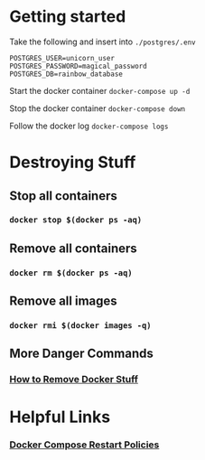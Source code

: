 # Getting started

Take the following and insert into `./postgres/.env`

```
POSTGRES_USER=unicorn_user
POSTGRES_PASSWORD=magical_password
POSTGRES_DB=rainbow_database
```

Start the docker container
`docker-compose up -d`

Stop the docker container 
`docker-compose down`

Follow the docker log
`docker-compose logs`

# Destroying Stuff
## Stop all containers
### `docker stop $(docker ps -aq)`

## Remove all containers
### `docker rm $(docker ps -aq)`

## Remove all images
### `docker rmi $(docker images -q)`

## More Danger Commands
### [How to Remove Docker Stuff](https://www.digitalocean.com/community/tutorials/how-to-remove-docker-images-containers-and-volumes) 

# Helpful Links
### [Docker Compose Restart Policies](https://docs.docker.com/config/containers/start-containers-automatically/)
